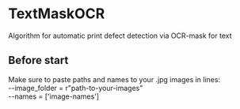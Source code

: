 # TextMaskOCR
Algorithm for automatic print defect detection via OCR-mask for text

## Before start

Make sure to paste paths and names to your .jpg images in lines:  
--image_folder = r"path-to-your-images"  
--names = ['image-names']
